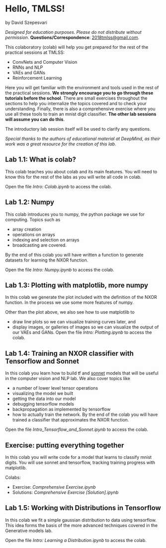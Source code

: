 # Hello, TMLSS!
by David Szepesvari

_Designed for education purposes. Please do not distribute without permission_. 
**Questions/Correspondence**: 2018tmlss@gmail.com.

This colaboratory (colab) will help you get prepared for the rest of the practical sessions at TMLSS:

* ConvNets and Computer Vision
* RNNs and NLP
* VAEs and GANs
* Reinforcement Learning

Here you will get familiar with the environment and tools used in the rest of the practical sessions. **We strongly encourage you to go through these tutorials before the school**. There are small exercises throughout the sections to help you internalize the topics covered and to check your understanding. Finally, there is also a comprehensive exercise where you use all these tools to train an mnist digit classifier. **The other lab sessions will assume you can do this**.

The introductory lab session itself will be used to clarify any questions.

_Special thanks to the authors of educational material at DeepMind, as their work was a great resource for the creation of this lab_.

## Lab 1.1: What is colab?
This colab teaches you about colab and its main features. You will need to know this for the rest of the labs as you will write all code in colab.

Open the file _Intro: Colab.ipynb_ to access the colab.

## Lab 1.2: Numpy
This colab introduces you to numpy, the python package we use for computing. Topics such as

* array creation
* operations on arrays
* indexing and selection on arrays
* broadcasting
are covered.

By the end of this colab you will have written a function to generate datasets for learning the NXOR function.

Open the file _Intro: Numpy.ipynb_ to access the colab.

## Lab 1.3: Plotting with matplotlib, more numpy
In this colab we generate the plot included with the definition of the NXOR function. In the process we use some more features of numpy.

Other than the plot above, we also see how to use matplotlib to

* draw line plots so we can visualize training curves later, and
* display images, or galleries of images so we can visualize the output of our VAEs and GANs.
Open the file _Intro: Plotting.ipynb_ to access the colab.

## Lab 1.4: Training an NXOR classifier with Tensorflow and Sonnet
In this colab you learn how to build tf and [sonnet](https://github.com/deepmind/sonnet) models that will be useful in the computer vision and NLP lab. We also cover topics like

* a number of lower level tensor operations
* visualizing the model we built
* getting the data into our model
* debugging tensorflow models
* backpropagation as implemented by tensorflow
* how to actually train the network.
By the end of the colab you will have trained a classifier that approximates the NXOR function.

Open the file _Intro_Tensorflow_and_Sonnet.ipynb_ to access the colab.

## Exercise: putting everything together
In this colab you will write code for a model that learns to classify mnist digits. You will use sonnet and tensorflow, tracking training progress with matplotlib.

Colabs:

* Exercise: _Comprehensive Exercise.ipynb_
* Solutions: _Comprehensive Exercise [Solution].ipynb_

## Lab 1.5: Working with Distributions in Tensorflow
In this colab we fit a simple gaussian distribution to data using tensorflow. This idea forms the basis of the more advanced techniques covered in the Generative models lab.

Open the file _Intro: Learning a Distribution.ipynb_ to access the colab.
